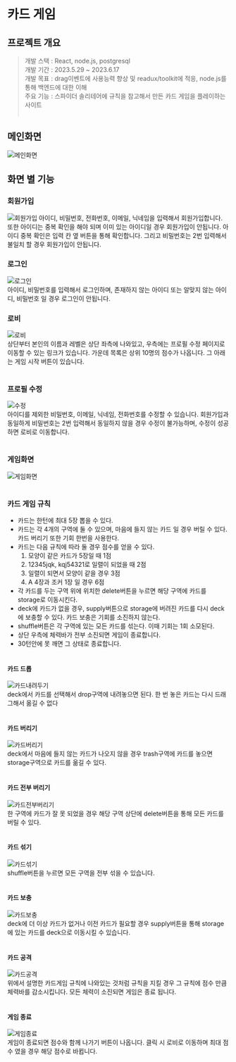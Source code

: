 # 카드 게임
## 프로젝트 개요
> 개발 스택 : React, node.js, postgresql <br/>
> 개발 기간 : 2023.5.29 ~ 2023.6.17 <br/>
> 개발 목표 : drag이벤트에 사용능력 향상 및 readux/toolkit에 적응, node.js를 통해 백엔드에 대한 이해 <br/>
> 주요 기능 : 스파이더 솔리테어에 규칙을 참고해서 만든 카드 게임을 플레이하는 사이트 <br/><br/>

## 메인화면
![메인화면](src/introduce/home.PNG)<br/>

## 화면 별 기능
### 회원가입
![회원가입](src/introduce/sign.gif)
아이디, 비밀번호, 전화번호, 이메일, 닉네임을 입력해서 회원가입합니다. 또한 아이디는 중복 확인을 해야 되며 이미 있는 아이디일 경우 회원가입이 안됩니다.
아이디 중복 확인은 입력 칸 옆 버튼을 통해 확인합니다. 그리고 비밀번호는 2번 입력해서 불일치 할 경우 회원가입이 안됩니다.

### 로그인
![로그인](src/introduce/login.gif)<br/>
아이디, 비밀번호를 입력해서 로그인하며, 존재하지 않는 아이디 또는 알맞지 않는 아이디, 비밀번호 일 경우 로그인이 안됩니다.

### 로비
![로비](src/introduce/lobby.PNG)<br/>
상단부터 본인의 이름과 레벨은 상단 좌측에 나와있고, 우측에는 프로필 수정 페이지로 이동할 수 있는 링크가 있습니다. 가운데 목록은 상위 10명의 점수가 나옵니다. 그 아래는 게임 시작 버튼이 있습니다.<br/><br/>

### 프로필 수정
![수정](src/introduce/update.gif)<br/>
아이디를 제외한 비밀번호, 이메일, 닉네임, 전화번호를 수정할 수 있습니다. 회원가입과 동일하게 비밀번호는 2번 입력해서 동일하지 않을 경우 수정이 불가능하며, 수정이 성공하면 로비로 이동합니다.<br/><br/>


### 게임화면
![게임화면](src/introduce/playHome.PNG)<br/><br/>

### 카드 게임 규칙
- 카드는 한턴에 최대 5장 뽑을 수 있다.
- 카드는 각 4개의 구역에 둘 수 있으며, 마음에 들지 않는 카드 일 경우 버릴 수 있다. 카드 버리기 또한 기회 한번을 사용한다.
- 카드는 다음 규칙에 따라 둘 경우 점수를 얻을 수 있다.
  1) 모양이 같은 카드가 5장일 때 1점
  2) 12345jqk, kqj54321로 일렬이 되었을 때 2점
  3) 일렬이 되면서 모양이 같을 경우 3점
  4) A 4장과 조커 1장 일 경우 6점
- 각 카드를 두는 구역 위에 위치한 delete버튼을 누르면 해당 구역에 카드를 storage로 이동시킨다.
- deck에 카드가 없을 경우, supply버튼으로 storage에 버려진 카드를 다시 deck에 보충할 수 있다. 카드 보충은 기회를 소진하지 않는다.
- shuffle버튼은 각 구역에 있는 모든 카드를 섞는다. 이때 기회는 1회 소모된다.
- 상단 우측에 체력바가 전부 소진되면 게임이 종료합니다.
- 30턴안에 못 깨면 그 상태로 종료합니다.
<br/><br/>

#### 카드 드롭
![카드내려두기](src/introduce/drop.gif)<br/>
deck에서 카드를 선택해서 drop구역에 내려놓으면 된다. 한 번 놓은 카드는 다시 드래그해서 옮길 수 없다<br/><br/>

#### 카드 버리기
![카드버리기](src/introduce/trash.gif)<br/>
deck에서 마음에 들지 않는 카드가 나오지 않을 경우 trash구역에 카드를 놓으면 storage구역으로 카드를 옮길 수 있다.<br/><br/>

#### 카드 전부 버리기
![카드전부버리기](src/introduce/allTrash.gif)<br/>
한 구역에 카드가 잘 못 되었을 경우 해당 구역 상단에 delete버튼을 통해 모든 카드를 버릴 수 있다.<br/><br/>

#### 카드 섞기
![카드섞기](src/introduce/shuffle.gif)<br/>
shuffle버튼을 누르면 모든 구역을 전부 섞을 수 있습니다.<br/><br/>

#### 카드 보충
![카드보충](src/introduce/supply.gif)<br/>
deck에 더 이상 카드가 없거나 이전 카드가 필요할 경우 supply버튼을 통해 storage에 있는 카드를 deck으로 이동시킬 수 있습니다.<br/><br/>

#### 카드 공격
![카드공격](src/introduce/attack.gif)<br/>
위에서 설명한 카드게임 규칙에 나와있는 것처럼 규칙을 지킬 경우 그 규칙에 점수 만큼 체력바를 감소시킵니다. 모든 체력이 소진되면 게임은 종료 됩니다.<br/><br/>

#### 게임 종료
![게임종료](src/introduce/result.gif)<br/>
게임이 종료되면 점수와 함께 나가기 버튼이 나옵니다. 클릭 시 로비로 이동하며 최대 점수 였을 경우 해당 점수로 바뀝니다.<br/><br/>

